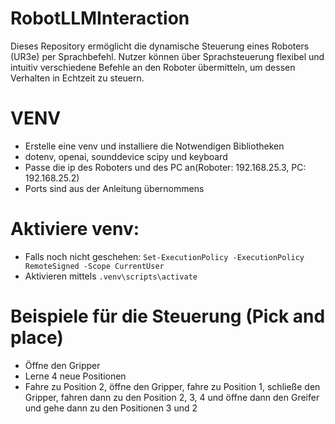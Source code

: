 # RobotLLMInteraction
Dieses Repository ermöglicht die dynamische Steuerung eines Roboters (UR3e) per Sprachbefehl. Nutzer können über Sprachsteuerung flexibel und intuitiv verschiedene Befehle an den Roboter übermitteln, um dessen Verhalten in Echtzeit zu steuern.

# VENV
- Erstelle eine venv und installiere die Notwendigen Bibliotheken
- dotenv, openai, sounddevice scipy und keyboard
- Passe die ip des Roboters und des PC an(Roboter: 192.168.25.3, PC: 192.168.25.2)
- Ports sind aus der Anleitung übernommens

# Aktiviere venv:
- Falls noch nicht geschehen: ```Set-ExecutionPolicy -ExecutionPolicy RemoteSigned -Scope CurrentUser ```
- Aktivieren mittels ```.venv\scripts\activate ```

# Beispiele für die Steuerung (Pick and place)
- Öffne den Gripper
- Lerne 4 neue Positionen
- Fahre zu Position 2, öffne den Gripper, fahre zu Position 1, schließe den Gripper, fahren dann zu den Position 2, 3, 4 und öffne dann den Greifer und gehe dann zu den Positionen 3 und 2